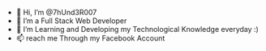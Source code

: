 - 👋 Hi, I’m @7hUnd3R007
- 👀 I’m a Full Stack Web Developer
- 🌱 I’m Learning and Developing my Technological Knowledge everyday :)
- 📫 reach me Through my Facebook Account

<!---
7hUnd3R007/7hUnd3R007 is a ✨ special ✨ repository because its `README.md` (this file) appears on your GitHub profile.
You can click the Preview link to take a look at your changes.
--->
